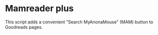 # Mamreader plus
This script adds a convenient "Search MyAnonaMouse" (MAM) button to Goodreads pages.
